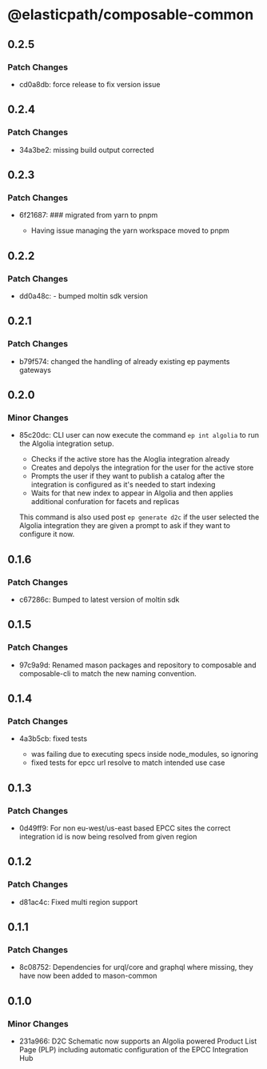 # @elasticpath/composable-common

## 0.2.5

### Patch Changes

- cd0a8db: force release to fix version issue

## 0.2.4

### Patch Changes

- 34a3be2: missing build output corrected

## 0.2.3

### Patch Changes

- 6f21687: ### migrated from yarn to pnpm

  - Having issue managing the yarn workspace moved to pnpm

## 0.2.2

### Patch Changes

- dd0a48c: - bumped moltin sdk version

## 0.2.1

### Patch Changes

- b79f574: changed the handling of already existing ep payments gateways

## 0.2.0

### Minor Changes

- 85c20dc: CLI user can now execute the command `ep int algolia` to run the Algolia integration setup.

  - Checks if the active store has the Aloglia integration already
  - Creates and depolys the integration for the user for the active store
  - Prompts the user if they want to publish a catalog after the integration is configured as it's needed to start indexing
  - Waits for that new index to appear in Algolia and then applies additional confuration for facets and replicas

  This command is also used post `ep generate d2c` if the user selected the Algolia integration they are given a prompt to ask if they want to configure it now.

## 0.1.6

### Patch Changes

- c67286c: Bumped to latest version of moltin sdk

## 0.1.5

### Patch Changes

- 97c9a9d: Renamed mason packages and repository to composable and composable-cli to match the new naming convention.

## 0.1.4

### Patch Changes

- 4a3b5cb: fixed tests

  - was failing due to executing specs inside node_modules, so ignoring
  - fixed tests for epcc url resolve to match intended use case

## 0.1.3

### Patch Changes

- 0d49ff9: For non eu-west/us-east based EPCC sites the correct integration id is now being resolved from given region

## 0.1.2

### Patch Changes

- d81ac4c: Fixed multi region support

## 0.1.1

### Patch Changes

- 8c08752: Dependencies for urql/core and graphql where missing, they have now been added to mason-common

## 0.1.0

### Minor Changes

- 231a966: D2C Schematic now supports an Algolia powered Product List Page (PLP) including automatic configuration of the EPCC Integration Hub
